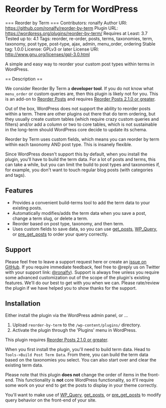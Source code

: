 Reorder by Term for WordPress
=============

=== Reorder by Term ===
Contributors: ronalfy
Author URI: https://github.com/ronalfy/reorder-by-term
Plugin URL: https://wordpress.org/plugins/reorder-by-term/
Requires at Least: 3.7
Tested up to: 4.1
Tags: reorder, re-order, posts, terms, taxonomies, term, taxonomy, post type, post-type, ajax, admin, menu_order, ordering
Stable tag: 1.0.0
License: GPLv3 or later
License URI: http://www.gnu.org/licenses/gpl-3.0.html

A simple and easy way to reorder your custom post types within terms in WordPress.

== Description ==

We consider Reorder By Term a <strong>developer tool</strong>. If you do not know what ```menu_order``` or custom queries are, then this plugin is likely not for you.  This is an add-on to <a href="https://wordpress.org/plugins/metronet-reorder-posts/">Reorder Posts</a> and requires <a href="https://wordpress.org/plugins/metronet-reorder-posts/">Reorder Posts 2.1.0 or greater</a>.

Out of the box, WordPress does not support the ability to reorder posts within a term.  There are other plugins out there that do term ordering, but they usually create custom tables (which require crazy custom queries and filters) and/or add a column or two to core tables, which is not sustainable in the long-term should WordPress core decide to update its schema.

Reorder by Term uses custom fields, which means you can reorder by term within each taxonomy AND post type.  This is insanely flexible.

Since WordPress doesn't support this by default, when you install the plugin, you'll have to build the term data.  For a lot of posts and terms, this can take a while, but you can limit the build to post types and taxonomies if, for example, you don't want to touch regular blog posts (with categories and tags).

Features
----------------------
<ul>
<li>Provides a convenient build-terms tool to add the term data to your existing posts.</li>
<li>Automatically modifies/adds the term data when you save a post, change a term slug, or delete a term.</li>
<li>Reorder based on post type, taxonomy, and then term.</li>
<li>Uses custom fields to save data, so you can use <a href="http://codex.wordpress.org/Template_Tags/get_posts">get_posts</a>, <a href="http://codex.wordpress.org/Class_Reference/WP_Query">WP_Query</a>, or <a href="http://codex.wordpress.org/Plugin_API/Action_Reference/pre_get_posts">pre_get_posts</a> to order your query correctly.</li>
</ul>

Support
----------------------

Please feel free to leave a support request here or create an <a href="https://github.com/ronalfy/reorder-by-term/issues">issue on GitHub</a>.  If you require immediate feedback, feel free to @reply us on Twitter with your support link:  <a href="https://twitter.com/ronalfy">@ronalfy</a>).  Support is always free unless you require some advanced customization out of the scope of the plugin's existing features.  We'll do our best to get with you when we can.  Please rate/review the plugin if we have helped you to show thanks for the support.


Installation
----------------------

Either install the plugin via the WordPress admin panel, or ... 

1. Upload ```reorder-by-term``` to the ```/wp-content/plugins/``` directory.
2. Activate the plugin through the 'Plugins' menu in WordPress.

This plugin requires <a href="https://wordpress.org/plugins/metronet-reorder-posts/">Reorder Posts 2.1.0 or greater</a>.

When you first install the plugin, you'll need to build term data.  Head to ```Tools->Build Post Term Data```.  From there, you can build the term data based on the taxonomies you select.  You can also start over and clear the existing term data.

Please note that this plugin <strong>does not</strong> change the order of items in the front-end.  This functionality is <strong>not</strong> core WordPress functionality, so it'll require some work on your end to get the posts to display in your theme correctly.

You'll want to make use of <a href="http://codex.wordpress.org/Class_Reference/WP_Query">WP_Query</a>, <a href="http://codex.wordpress.org/Template_Tags/get_posts">get_posts</a>, or <a href="http://codex.wordpress.org/Plugin_API/Action_Reference/pre_get_posts">pre_get_posts</a> to modify query behavior on the front-end of your site.
